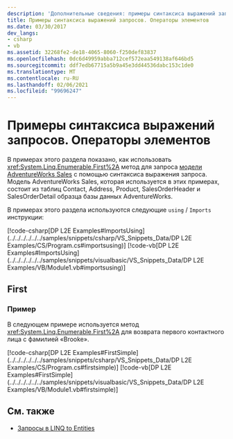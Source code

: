 ```yaml
---
description: 'Дополнительные сведения: примеры синтаксиса выражений запросов: операторы element'
title: Примеры синтаксиса выражений запросов. Операторы элементов
ms.date: 03/30/2017
dev_langs:
- csharp
- vb
ms.assetid: 32268fe2-de18-4065-8060-f250def83837
ms.openlocfilehash: 0dc6d49959abba712cef572eaa549138af646bd5
ms.sourcegitcommit: ddf7edb67715a5b9a45e3dd44536dabc153c1de0
ms.translationtype: MT
ms.contentlocale: ru-RU
ms.lasthandoff: 02/06/2021
ms.locfileid: "99696247"
---
```

# <a name="query-expression-syntax-examples-element-operators"></a>Примеры синтаксиса выражений запросов. Операторы элементов

В примерах этого раздела показано, как использовать <xref:System.Linq.Enumerable.First%2A> метод для запроса [модели AdventureWorks Sales](https://github.com/Microsoft/sql-server-samples/releases/tag/adventureworks) с помощью синтаксиса выражения запроса. Модель AdventureWorks Sales, которая используется в этих примерах, состоит из таблиц Contact, Address, Product, SalesOrderHeader и SalesOrderDetail образца базы данных AdventureWorks.  
  
 В примерах этого раздела используются следующие `using` / `Imports` инструкции:  
  
 [!code-csharp[DP L2E Examples#ImportsUsing](../../../../../../samples/snippets/csharp/VS_Snippets_Data/DP L2E Examples/CS/Program.cs#importsusing)]
 [!code-vb[DP L2E Examples#ImportsUsing](../../../../../../samples/snippets/visualbasic/VS_Snippets_Data/DP L2E Examples/VB/Module1.vb#importsusing)]  
  
## <a name="first"></a>First  
  
### <a name="example"></a>Пример  

 В следующем примере используется метод <xref:System.Linq.Enumerable.First%2A> для возврата первого контактного лица с фамилией «Brooke».  
  
 [!code-csharp[DP L2E Examples#FirstSimple](../../../../../../samples/snippets/csharp/VS_Snippets_Data/DP L2E Examples/CS/Program.cs#firstsimple)]
 [!code-vb[DP L2E Examples#FirstSimple](../../../../../../samples/snippets/visualbasic/VS_Snippets_Data/DP L2E Examples/VB/Module1.vb#firstsimple)]  
  
## <a name="see-also"></a>См. также

- [Запросы в LINQ to Entities](queries-in-linq-to-entities.md)
